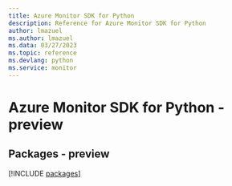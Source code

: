 ```yaml
---
title: Azure Monitor SDK for Python
description: Reference for Azure Monitor SDK for Python
author: lmazuel
ms.author: lmazuel
ms.data: 03/27/2023
ms.topic: reference
ms.devlang: python
ms.service: monitor
---
```

# Azure Monitor SDK for Python - preview
## Packages - preview
[!INCLUDE [packages](monitor-index.md)]